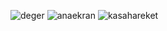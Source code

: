 
![deger](https://user-images.githubusercontent.com/28226570/28259574-3a1b88ba-6ad7-11e7-8c54-6744053a12f9.png)
![anaekran](https://user-images.githubusercontent.com/28226570/28415428-07069174-6d50-11e7-8a80-6d4f44a2984b.png)
![kasahareket](https://user-images.githubusercontent.com/28226570/28415429-072790a4-6d50-11e7-8188-5e8321c8ca65.png)
